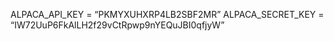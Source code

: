 ALPACA_API_KEY = “PKMYXUHXRP4LB2SBF2MR”
ALPACA_SECRET_KEY = “IW72UuP6FkAlLH2f29vCtRpwp9nYEQuJBI0qfjyW”